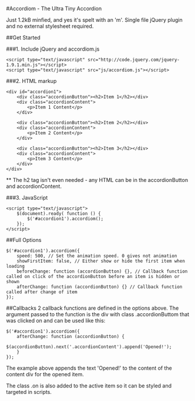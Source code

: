 #Accordiom - The Ultra Tiny Accordion

Just 1.2kB minfied, and yes it's spelt with an 'm'. Single file jQuery plugin and no external stylesheet required.

 

##Get Started

###1. Include jQuery and accordiom.js

	<script type="text/javascript" src="http://code.jquery.com/jquery-1.9.1.min.js"></script>
	<script type="text/javascript" src="js/accordiom.js"></script>


###2. HTML markup

	<div id="accordion1">
		<div class="accordionButton"><h2>Item 1</h2></div>
		<div class="accordionContent">
			<p>Item 1 Content</p>
		</div>
		
		<div class="accordionButton"><h2>Item 2</h2></div>
		<div class="accordionContent">
			<p>Item 2 Content</p>
		</div>
		
		<div class="accordionButton"><h2>Item 3</h2></div>
		<div class="accordionContent">
			<p>Item 3 Content</p>
		</div>
	</div>
** The h2 tag isn't even needed - any HTML can be in the accordionButton and accordionContent.

###3. JavaScript

	<script type="text/javascript">
		$(document).ready( function () {
			$('#accordion1').accordiom();
		});
	</script>



##Full Options



	$('#accordion1').accordiom({
		speed: 500, // Set the animation speed. 0 gives not animation
		showFirstItem: false, // Either show or hide the first item when loading
		beforeChange: function (accordionButton) {}, // Callback function called on click of the accordionButton before an item is hidden or shown
		afterChange: function (accordionButton) {} // Callback function called after change of item
	});


##Callbacks
2 callback functions are defined in the options above. The argument passed to the function is the div with class .accordionButtom that was clicked on and can be used like this:

	$('#accordion1').accordiom({
		afterChange: function (accordionButton) {
			$(accordionButton).next('.accordionContent').append('Opened!');
		}
	});

The example above appends the text 'Opened!' to the content of the content div for the opened item.

The class .on is also added to the active item so it can be styled and targeted in scripts.